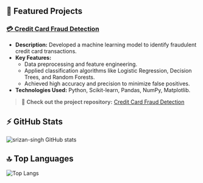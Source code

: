## 📂 Featured Projects  

### [💳 Credit Card Fraud Detection](#)  
- **Description:** Developed a machine learning model to identify fraudulent credit card transactions.  
- **Key Features:**  
  - Data preprocessing and feature engineering.  
  - Applied classification algorithms like Logistic Regression, Decision Trees, and Random Forests.  
  - Achieved high accuracy and precision to minimize false positives.  
- **Technologies Used:** Python, Scikit-learn, Pandas, NumPy, Matplotlib.  

> 🚀 **Check out the project repository:** [Credit Card Fraud Detection](#)
> 
## ⚡ GitHub Stats  
![srizan-singh GitHub stats](https://github-readme-stats.vercel.app/api?username=srizan-singh&show_icons=true&theme=radical)  

## 🔝 Top Languages  
![Top Langs](https://github-readme-stats.vercel.app/api/top-langs/?username=srizan-singh&layout=compact&theme=radical)  
